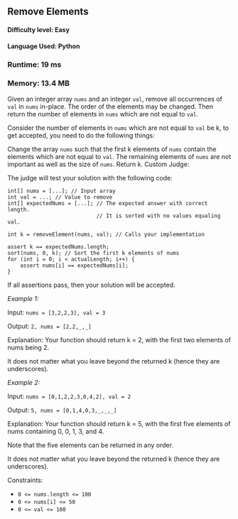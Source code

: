 ## Remove Elements

#### **Difficulty level:** Easy

#### **Language Used:** Python

### Runtime: 19 ms
### Memory: 13.4 MB

Given an integer array `nums` and an integer `val`, remove all occurrences of `val` in `nums` in-place. The order of the elements may be changed. Then return the number of elements in `nums` which are not equal to `val`.

Consider the number of elements in `nums` which are not equal to `val` be k, to get accepted, you need to do the following things:

Change the array `nums` such that the first k elements of `nums` contain the elements which are not equal to `val`. The remaining elements of `nums` are not important as well as the size of `nums`.
Return k.
Custom Judge:

The judge will test your solution with the following code:

```
int[] nums = [...]; // Input array
int val = ...; // Value to remove
int[] expectedNums = [...]; // The expected answer with correct length.
                            // It is sorted with no values equaling val.

int k = removeElement(nums, val); // Calls your implementation

assert k == expectedNums.length;
sort(nums, 0, k); // Sort the first k elements of nums
for (int i = 0; i < actualLength; i++) {
    assert nums[i] == expectedNums[i];
}
```

If all assertions pass, then your solution will be accepted. 

_Example 1:_

Input: `nums = [3,2,2,3], val = 3`

Output: `2, nums = [2,2,_,_]`

Explanation: Your function should return k = 2, with the first two elements of nums being 2.

It does not matter what you leave beyond the returned k (hence they are underscores).

_Example 2:_

Input: `nums = [0,1,2,2,3,0,4,2], val = 2`

Output: `5, nums = [0,1,4,0,3,_,_,_]`

Explanation: Your function should return k = 5, with the first five elements of nums containing 0, 0, 1, 3, and 4.

Note that the five elements can be returned in any order.

It does not matter what you leave beyond the returned k (hence they are underscores). 

Constraints:

- `0 <= nums.length <= 100`
- `0 <= nums[i] <= 50`
- `0 <= val <= 100`
